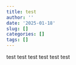 ```yaml
---
title: test
author: ''
date: '2025-01-18'
slug: []
categories: []
tags: []
---
```

test test test test test test 
